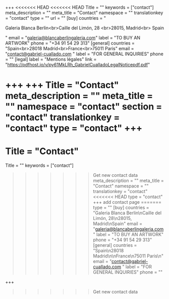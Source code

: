 +++
<<<<<<< HEAD
<<<<<<< HEAD
Title = ""
keywords = ["contact"]
meta_description = ""
meta_title = "Contact"
namespace = ""
translationkey = "contact"
type = ""
url = ""
[buy]
countries = "<p>Galeria Blanca Berlin&lt;br&gt;Caille del Limón, 28 &lt;br&gt;28015, Madrid&lt;br&gt; Spain</p>"
email = "galeria@blancaberlingaleria.com"
label = "TO BUY AN ARTWORK"
phone = "+34 91 54 29 313"
[general]
countries = "Spain&lt;br&gt;28018 Madrid&lt;br&gt;France&lt;br&gt;75011 Paris"
email = "contact@gabriel-cuallado.com "
label = "FOR GENERAL INQUIRIES"
phone = ""
[legal]
label = "Mentions légales"
link = "https://pdfhost.io/v/py61MkLRh_GabrielCualladoLegalNoticepdf.pdf"

+++
+++ Title = "Contact" meta_description = "" meta_title = "" namespace = "contact" section = "contact" translationkey = "contact" type = "contact" +++
=======
Title = "Contact"
=======
Title = ""
keywords = ["contact"]
>>>>>>> Get new contact data
meta_description = ""
meta_title = "Contact"
namespace = ""
translationkey = "contact"
<<<<<<< HEAD
type = "contact"
+++
>>>>>>> add contact page
=======
type = ""
[buy]
countries = "Galeria Blanca Berlin\nCaille del Limón, 28\n28015, Madrid\nSpain"
email = "galeria@blancaberlingaleria.com"
label = "TO BUY AN ARTWORK"
phone = "+34 91 54 29 313"
[general]
countries = "Spain\n28018 Madrid\n\nFrance\n75011 Paris\n"
email = "contact@gabriel-cuallado.com "
label = "FOR GENERAL INQUIRIES"
phone = ""

+++
>>>>>>> Get new contact data
